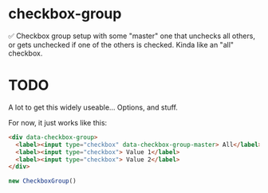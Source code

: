 # checkbox-group
✅ Checkbox group setup with some "master" one that unchecks all others, or gets unchecked if one of the others is checked. Kinda like an "all" checkbox.

# TODO

A lot to get this widely useable… Options, and stuff.

For now, it just works like this:

```html
<div data-checkbox-group>
  <label><input type="checkbox" data-checkbox-group-master> All</label>
  <label><input type="checkbox"> Value 1</label>
  <label><input type="checkbox"> Value 2</label>
</div>
```

```js
new CheckboxGroup()
```

